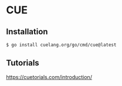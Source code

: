 # CUE

## Installation

```bash
$ go install cuelang.org/go/cmd/cue@latest
```


## Tutorials

https://cuetorials.com/introduction/
